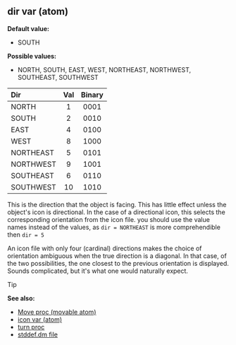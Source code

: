 ## dir var (atom)

**Default value:**
+   SOUTH

**Possible values:**
+   NORTH, SOUTH, EAST, WEST, NORTHEAST, NORTHWEST, SOUTHEAST, SOUTHWEST
<!------------------------->
|    Dir    | Val | Binary |
|:----------|:---:|:------:|
| NORTH     |  1  |  0001  |
| SOUTH     |  2  |  0010  |
| EAST      |  4  |  0100  |
| WEST      |  8  |  1000  |
| NORTHEAST |  5  |  0101  |
| NORTHWEST |  9  |  1001  |
| SOUTHEAST |  6  |  0110  |
| SOUTHWEST |  10 |  1010  |
<!------------------------->
This is the direction that the object is facing. This has
little effect unless the object\'s icon is directional. In the case of a
directional icon, this selects the corresponding orientation from the
icon file. you should use the value names instead of the values, as
`dir = NORTHEAST` is more comprehendible then `dir = 5`

An icon file with only four (cardinal) directions
makes the choice of orientation ambiguous when the true direction is a
diagonal. In that case, of the two possibilities, the one closest to the
previous orientation is displayed. Sounds complicated, but it\'s what
one would naturally expect.

> [!TIP] 
> **See also:**
> +   [Move proc (movable atom)](/ref/atom/movable/proc/Move.md) 
> +   [icon var (atom)](/ref/atom/var/icon.md) 
> +   [turn proc](/ref/proc/turn.md) 
> +   [stddef.dm file](/ref/appendix/stddef%2edm.md) 
